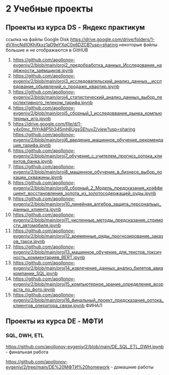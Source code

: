 # 2 Учебные проекты 
## Проекты из курса DS - Яндекс практикум

ссылка на файлы Google Disk https://drive.google.com/drive/folders/1-dVXncNdIOKhXkxz1aD9eYXqC0x6DZCB?usp=sharing
некоторые файлы большие и не отображаются в GitHUB


1. https://github.com/apollonov-evgeniy/2/blob/main/proj2_предобработка_данных_Исследование_надёжности_заёмщиков.ipynb
2. https://github.com/apollonov-evgeniy/2/blob/main/proj3_исследовательский_анализ_данных__исследование_обьявлений_о_продаже_квартир.ipynb  
3. https://github.com/apollonov-evgeniy/2/blob/main/proj4_статистический_анализ_данных_выбор_перспективного_телеком_тарифа.ipynb  
4. https://github.com/apollonov-evgeniy/2/blob/main/proj5_сборный_1_исследоввание_рынка_компьютерных_игр.ipynb  
5. https://drive.google.com/file/d/1-y4x0mc_fhYrA8P5h345mh6UgsGEhuyZ/view?usp=sharing 
   https://github.com/apollonov-evgeniy/2/blob/main/proj6_введение_машинное_обучение_рекомендация_тарифа.ipynb
6. https://github.com/apollonov-evgeniy/2/blob/main/proj7_обучение_с_учителем_прогноз_оотока_клиентов_банка.ipynb
7. https://github.com/apollonov-evgeniy/2/blob/main/proj8_машинное_обучение_в_бизнесе_выбор_локации_скважины.ipynb
8. https://github.com/apollonov-evgeniy/2/blob/main/proj9_сборный_2_Модель_предсказания_коэффициент_восстановления_золота_из_золотосодержащей_руды.ipynb
9. https://github.com/apollonov-evgeniy/2/blob/main/proj10_линейная_алгебра_защита_персональых_данных_клиента.ipynb
10. https://github.com/apollonov-evgeniy/2/blob/main/proj11_численные_методы_предсказание_стоимости_автомобиля.ipynb
11. https://github.com/apollonov-evgeniy/2/blob/main/proj12_временные_ряды_прогнозирование_заказов_такси.ipynb
12. https://github.com/apollonov-evgeniy/2/blob/main/proj13_машинное_обучение_для_текстов_токсичность_комментариев_BERT.ipynb
13. https://github.com/apollonov-evgeniy/2/blob/main/proj14_извлечение_данных_анализ_билетов_авиакомпании_SQL.ipynb
14. https://github.com/apollonov-evgeniy/2/blob/main/proj15_компьютерное_зрание_определение_возраста_по_фото.ipynb
15. https://github.com/apollonov-evgeniy/2/blob/main/proj16_финальный_проект_предсказание_оотока_клиентов_оператора_связи.ipynb   ФИНАЛ

## Проекты из курса DE - МФТИ
### SQL, DWH, ETL
https://github.com/apollonov-evgeniy/2/blob/main/DE_SQL_ETL_DWH.ipynb  - финальная работа

https://github.com/apollonov-evgeniy/2/tree/main/DE%20МФТИ%20homework  - домашние работы
